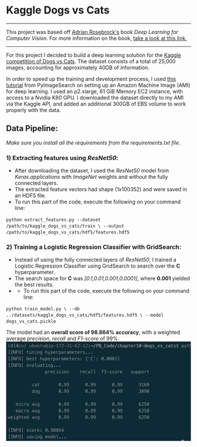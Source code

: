 # Kaggle Dogs vs Cats

---

This project was based off [Adrian Rosebrock's](https://www.linkedin.com/in/adrian-rosebrock-59b8732a/) book _Deep Learning for Computer Vision_. For more information on the book, [take a look at this link.](https://www.pyimagesearch.com/deep-learning-computer-vision-python-book/)

---
For this project I decided to build a deep learning solution for the [Kaggle competition of Dogs vs Cats](https://www.kaggle.com/c/dogs-vs-cats). The dataset consists of a total of 25,000 images, accounting for approximately 40GB of information.

In order to speed up the training and development process, I used [this tutorial](https://www.pyimagesearch.com/2017/09/20/pre-configured-amazon-aws-deep-learning-ami-with-python/) from PyImageSearch on setting up an Amazon Machine Image (AMI) for deep learning. I used an p2.xlarge, 61 GiB Memory EC2 instance, with access to a Nvidia K80 GPU.
I downloaded the dataset directly to my AMI via the Kaggle API, and added an additional 300GB of EBS volume to work properly with the data. 


## Data Pipeline:
_Make sure you install all the requirements from the requirements.txt file_.
### 1) Extracting features using _ResNet50_:
- After downloading the dataset, I used the _ResNet50_ model from _Keras.applications_ with _ImageNet_ weights and without the fully connected layers. 
- The extracted feature vectors had shape (1x100352) and were saved in an HDF5 file. 
- To run this part of the code, execute the following on your command line:

`python extract_features.py --dataset /path/to/kaggle_dogs_vs_cats/train \
         --output /path/to/kaggle_dogs_vs_cats/hdf5/features.hdf5`
         
### 2) Training a Logistic Regression Classifier with GridSearch:
- Instead of using the fully connected layers of _ResNet50_, I trained a Logistic Regression Classifier using GridSearch to search over the **C** hyperparameter. 
- The search space for **C** was _[0.1,0.01,0.001,0.0001]_, where **0.001** yielded the best results.
- - To run this part of the code, execute the following on your command line:

`python train_model.py \
        --db ../datasets/kaggle_dogs_vs_cats/hdf5/features.hdf5 \
        --model dogs_vs_cats.pickle` 
        
The model had an **overall score of 98.864% accuracy**, with a weighted average _precision, recall_ and _F1-score_ of 99%.
![alt text](https://github.com/jjpd777/kaggle_dogs_vs_cats/blob/master/assets/results_screenshot.png)


